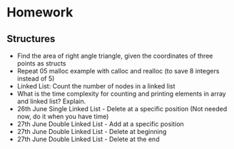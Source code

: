 # Homework

## Structures
* Find the area of right angle triangle, given the coordinates of three points as structs
* Repeat 05 malloc example with calloc and realloc (to save 8 integers instead of 5)
* Linked List: Count the number of nodes in a linked list
* What is the time complexity for counting and printing elements in array and linked list? Explain.
* 26th June Single Linked List - Delete at a specific position  (Not needed now, do it when you have time) 
* 27th June Double Linked List - Add at a specific position
* 27th June Double Linked List - Delete at beginning
* 27th June Double Linked List - Delete at the end

